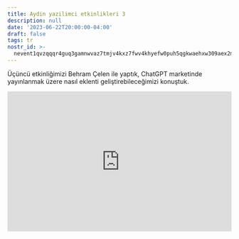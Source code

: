 ```yaml
---
title: Aydin yazilimci etkinlikleri 3
description: null
date: '2023-06-22T20:00:00-04:00'
draft: false
tags: tr
nostr_id: >-
  nevent1qvzqqqr4guq3gamnwvaz7tmjv4kxz7fwv4khyefw0puh5qgkwaehxw309aex2mrp0yhxummnw3ezucnpdejqz9rhwden5te0wfjkccte9ejxzmt4wvhxjmcprpmhxue69uhhyetvv9ujuumwdae8gtnnda3kjctvqyxhwumn8ghj7mn0wvhxcmmvqyt8wumn8ghj7un9d3shjtnswf5k6ctv9ehx2aqppamhxue69uhkummnw3ezumt0d5q3vamnwvaz7tmjv4kxz7fwdehhxtnnda3kjctvqyd8wumn8ghj7ctjw35kxmr9wvhxcctev4erxtnwv4mhxqg7waehxw309akkcuewv94kgetwd9azuetyw5h8gu30dehhxarjqqsfz88dlkwtf0lrxq4ecy2mhannt22na7ejkrxf6dswm858fuzfn0qdn9hcj
---
```



Üçüncü etkinliğimizi Behram Çelen ile yaptık, ChatGPT marketinde yayınlanmak üzere nasıl eklenti geliştirebileceğimizi konuştuk. 

<iframe style="width:100%" height="315" src="https://www.youtube.com/embed/QcsKcyVx4Y8" title="YouTube video player" frameborder="0" allow="accelerometer; autoplay; clipboard-write; encrypted-media; gyroscope; picture-in-picture; web-share" allowfullscreen></iframe>

